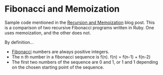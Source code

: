 Fibonacci and Memoization
===
Sample code mentioned in the [Recursion and Memoization](http://rayhightower.com/blog/2014/04/12/recursion-and-memoization/) blog post. This is a comparison of two recursive Fibonacci programs written in Ruby. One uses memoization, and the other does not.

By definition...

* [Fibonacci](http://en.wikipedia.org/wiki/Fibonacci_number) numbers are always positive integers.
* The n _th_ number in a fibonacci sequence is f(n). f(n) = f(n-1) + f(n-2)
* The first two numbers of the sequence are 0 and 1, or 1 and 1 depending on the chosen starting point of the sequence.
